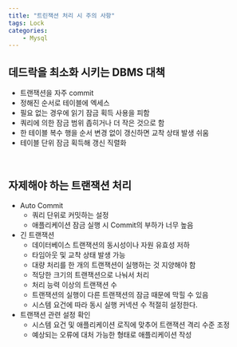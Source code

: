 ```yaml
---
title: "트린잭션 처리 시 주의 사항"
tags: Lock
categories: 
    - Mysql
---
```


## 데드락을 최소화 시키는 DBMS 대책
- 트랜잭션을 자주 commit
- 정해진 순서로 테이블에 엑세스
- 필요 없는 경우에 읽기 잠금 획득 사용을 피함
- 쿼리에 의한 잠금 범위 좁히거나 더 작은 것으로 함
- 한 테이블 복수 행을 순서 변경 없이 갱신하면 교착 상태 발생 쉬움
- 테이블 단위 잠금 획득해 갱신 직렬화

<br>

## 자제해야 하는 트랜잭션 처리
- Auto Commit
	- 쿼리 단위로 커밋하는 설정
	- 애플리케이션 잠금 실행 시 Commit의 부하가 너무 높음
- 긴 트랜잭션
	- 데이터베이스 트랜잭션의 동시성이나 자원 유효성 저하
	- 타임아웃 및 교착 상태 발생 가능
	- 대량 처리를 한 개의 트랜잭션이 실행하는 것 지양해야 함
	- 적당한 크기의 트랜잭션으로 나눠서 처리
	- 처리 능력 이상의 트랜잭션 수
	- 트랜잭션의 실행이 다른 트랜잭션의 잠금 때문에 막힐 수 있음
	- 시스템 요건에 따라 동시 실행 커넥션 수 적절히 설정한다.
- 트랜잭션 관련 설정 확인
	- 시스템 요건 및 애플리케이션 로직에 맞추어 트랜잭션 격리 수준 조정
	- 예상되는 오류에 대처 가능한 형태로 애플리케이션 작성




